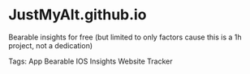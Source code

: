 # JustMyAlt.github.io
Bearable insights for free (but limited to only factors cause this is a 1h project, not a dedication) 

Tags: App Bearable IOS Insights Website Tracker 
